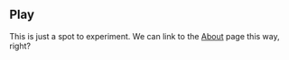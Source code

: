 ## Play

This is just a spot to experiment. We can link to the [About](/about) page this way, right?
